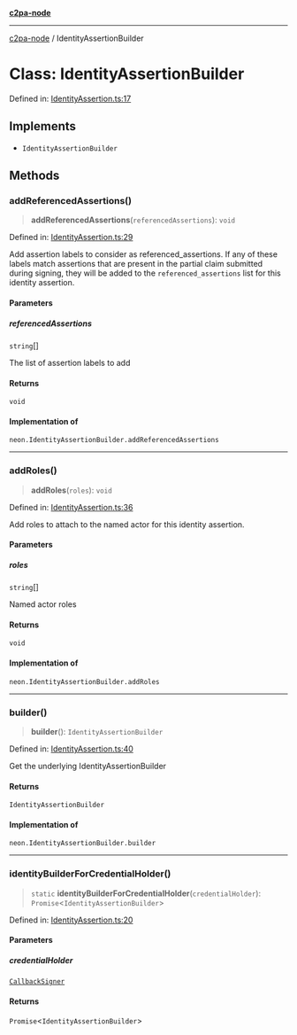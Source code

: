 [**c2pa-node**](../README.md)

***

[c2pa-node](../README.md) / IdentityAssertionBuilder

# Class: IdentityAssertionBuilder

Defined in: [IdentityAssertion.ts:17](https://github.com/contentauth/c2pa-node-v2/blob/5303c5fd1e9a72d23f327699b48a7620e901a41c/js-src/IdentityAssertion.ts#L17)

## Implements

- `IdentityAssertionBuilder`

## Methods

### addReferencedAssertions()

> **addReferencedAssertions**(`referencedAssertions`): `void`

Defined in: [IdentityAssertion.ts:29](https://github.com/contentauth/c2pa-node-v2/blob/5303c5fd1e9a72d23f327699b48a7620e901a41c/js-src/IdentityAssertion.ts#L29)

Add assertion labels to consider as referenced_assertions.
If any of these labels match assertions that are present in the partial
claim submitted during signing, they will be added to the
`referenced_assertions` list for this identity assertion.

#### Parameters

##### referencedAssertions

`string`[]

The list of assertion labels to add

#### Returns

`void`

#### Implementation of

`neon.IdentityAssertionBuilder.addReferencedAssertions`

***

### addRoles()

> **addRoles**(`roles`): `void`

Defined in: [IdentityAssertion.ts:36](https://github.com/contentauth/c2pa-node-v2/blob/5303c5fd1e9a72d23f327699b48a7620e901a41c/js-src/IdentityAssertion.ts#L36)

Add roles to attach to the named actor for this identity assertion.

#### Parameters

##### roles

`string`[]

Named actor roles

#### Returns

`void`

#### Implementation of

`neon.IdentityAssertionBuilder.addRoles`

***

### builder()

> **builder**(): `IdentityAssertionBuilder`

Defined in: [IdentityAssertion.ts:40](https://github.com/contentauth/c2pa-node-v2/blob/5303c5fd1e9a72d23f327699b48a7620e901a41c/js-src/IdentityAssertion.ts#L40)

Get the underlying IdentityAssertionBuilder

#### Returns

`IdentityAssertionBuilder`

#### Implementation of

`neon.IdentityAssertionBuilder.builder`

***

### identityBuilderForCredentialHolder()

> `static` **identityBuilderForCredentialHolder**(`credentialHolder`): `Promise`\<`IdentityAssertionBuilder`\>

Defined in: [IdentityAssertion.ts:20](https://github.com/contentauth/c2pa-node-v2/blob/5303c5fd1e9a72d23f327699b48a7620e901a41c/js-src/IdentityAssertion.ts#L20)

#### Parameters

##### credentialHolder

[`CallbackSigner`](CallbackSigner.md)

#### Returns

`Promise`\<`IdentityAssertionBuilder`\>
